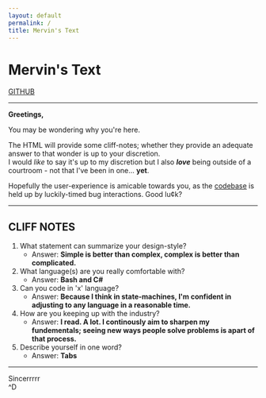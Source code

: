 ```yaml
---
layout: default
permalink: /
title: Mervin's Text
---
```


# Mervin's Text

[GITHUB][GIT]

___

**Greetings,**

You may be wondering why you're here.

The HTML will provide some cliff-notes; whether they provide an adequate answer
to that wonder is up to your discretion.
<br>
I would *like* to say it's up to my discretion but I also ***love*** being outside
of a courtroom - not that I've been in one... **yet**.

Hopefully the user-experience is amicable towards you, as the [codebase][CODE]
is held up by luckily-timed bug interactions. Good lu¢k?

___

## CLIFF NOTES

1. What statement can summarize your design-style?
	+ Answer: **Simple is better than complex, complex is better than complicated.**
2. What language(s) are you really comfortable with?
	+ Answer: **Bash and C#**
3. Can you code in 'x' language?
	+ Answer: **Because I think in state-machines, I'm confident in adjusting
	to any language in a reasonable time.**
4. How are you keeping up with the industry?
	+ Answer: **I read. A lot. I continously aim to sharpen my fundementals;
	seeing new ways people solve problems is apart of that process.**
5. Describe yourself in one word?
	+ Answer: **Tabs**
	
___

Sincerrrrr
<br>
\^D

[GIT]: (/)
[CODE]: (..)




<!--
    SPDX-FileCopyrightText: 2023 Mervin G.
    SPDX-License-Identifier: CC-BY-4.0
    last-edit by: Mervin G.
    last-edit date: 29, January 2023
    compiler: GitHub-Flavored Markdown
    version: 1.0.2
    usage: {PATH-TO-PROJECT-ROOT} docs/index.md
    description: Entry-point to the webpage, contains redirect(s) and synopsis
-->